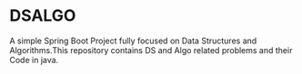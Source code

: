 # DSALGO
A simple Spring Boot Project fully focused on Data Structures and Algorithms.This repository contains DS and Algo related problems and their Code in java.
